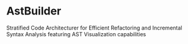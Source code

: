 # AstBuilder
Stratified Code Architecturer for Efficient Refactoring and Incremental Syntax Analysis featuring AST Visualization capabilities
